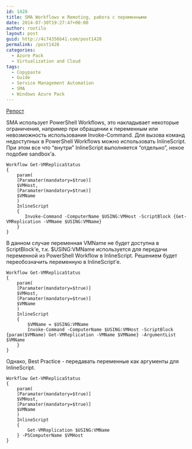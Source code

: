 ```yaml
---
id: 1428
title: SMA Workflows и Remoting, работа с переменными
date: 2014-07-30T19:27:47+00:00
author: rootilo
layout: post
guid: http://4c74356b41.com/post1428
permalink: /post1428
categories:
  - Azure Pack
  - Virtualization and Cloud
tags:
  - Copypaste
  - Guide
  - Service Management Automation
  - SMA
  - Windows Azure Pack
---
```

[Репост](http://www.miru.ch/sma-workflows-and-remoting-how-to-deal-with-variable-scoping/)  

SMA использует PowerShell Workflows, это накладывает некоторые ограничения, например при обращении к переменным или невозможность использования Invoke-Command. Для вызова команд недоступных в PowerShell Workflows можно использовать InlineScript. При этом все что &#8220;внутри&#8221; InlineScript выполняется &#8220;отдельно&#8221;, некое подобие sandbox&#8217;а.

```
Workflow Get-VMReplicaStatus
{
    param(
    [Paramater(mandatory=$true)]
    $VMHost,
    [Paramater(mandatory=$true)]
    $VMName
    )
    InlineScript
    {
       Invoke-Command -ComputerName $USING:VMHost -ScriptBlock {Get-VMReplication -VMName $USING:VMName}
    }
}
```

В данном случае переменная VMName не будет доступна в ScriptBlock&#8217;е, т.к. $USING:VMName используется для передачи переменной из PowerShell Workflow в InlineScript. Решением будет переобозначить переменную в InlineScript&#8217;е.

```
Workflow Get-VMReplicaStatus
{
    param(
    [Paramater(mandatory=$true)]
    $VMHost,
    [Paramater(mandatory=$true)]
    $VMName
    )
    InlineScript
    {
        $VMName = $USING:VMName
        Invoke-Command -ComputerName $USING:VMHost -ScriptBlock {param($VMName) Get-VMReplication -VMName $VMName} -ArgumentList $VMName
    }
}
```

Однако, Best Practice - передавать переменные как аргументы для InlineScript.

```
Workflow Get-VMReplicaStatus
{
    param(
    [Paramater(mandatory=$true)]
    $VMHost,
    [Paramater(mandatory=$true)]
    $VMName
    )
    InlineScript
    {
        Get-VMReplication $USING:VMName
    } -PSComputerName $VMHost
}
```